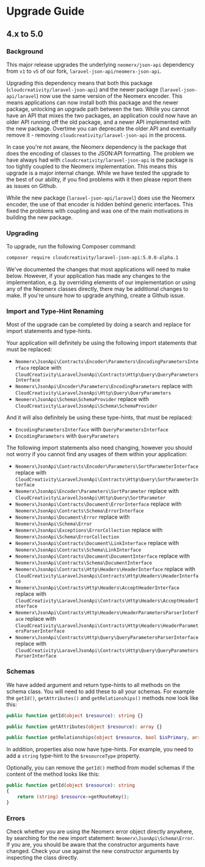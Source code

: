 # Upgrade Guide

## 4.x to 5.0

### Background

This major release upgrades the underlying `neomerx/json-api` dependency from `v1` to `v5` of our fork,
`laravel-json-api/neomerx-json-api`.

Upgrading this dependency means that both this package (`cloudcreativity/laravel-json-api`) and the newer package
(`laravel-json-api/laravel`) now use the same version of the Neomerx encoder. This means applications can now install
both this package and the newer package, unlocking an upgrade path between the two. While you cannot have an API that
mixes the two packages, an application could now have an older API running off the old package, and a newer API
implemented with the new package. Overtime you can deprecate the older API and eventually remove it - removing
`cloudcreativity/laravel-json-api` in the process.

In case you're not aware, the Neomerx dependency is the package that does the encoding of classes to the JSON:API
formatting. The problem we have always had with `cloudcreativity/laravel-json-api` is the package is too tightly
coupled to the Neomerx implementation. This means this upgrade is a major internal change. While we have tested the
upgrade to the best of our ability, if you find problems with it then please report them as issues on Github.

While the new package (`laravel-json-api/laravel`) does use the Neomerx encoder, the use of that encoder is hidden
behind generic interfaces. This fixed the problems with coupling and was one of the main motivations in building the
new package.

### Upgrading

To upgrade, run the following Composer command:

```bash
composer require cloudcreativity/laravel-json-api:5.0.0-alpha.1
```

We've documented the changes that most applications will need to make below. However, if your application has made any
changes to the implementation, e.g. by overriding elements of our implementation or using any of the Neomerx classes
directly, there may be additional changes to make. If you're unsure how to upgrade anything, create a Github issue. 

### Import and Type-Hint Renaming

Most of the upgrade can be completed by doing a search and replace for import statements and type-hints.

Your application will definitely be using the following import statements that must be replaced:

- `Neomerx\JsonApi\Contracts\Encoder\Parameters\EncodingParametersInterface` replace with
  `CloudCreativity\LaravelJsonApi\Contracts\Http\Query\QueryParametersInterface`
- `Neomerx\JsonApi\Encoder\Parameters\EncodingParameters` replace with
  `CloudCreativity\LaravelJsonApi\Http\Query\QueryParameters`
- `Neomerx\JsonApi\Schema\SchemaProvider` replace with
  `CloudCreativity\LaravelJsonApi\Schema\SchemaProvider`

And it will also definitely be using these type-hints, that must be replaced:

- `EncodingParametersInterface` with `QueryParametersInterface`
- `EncodingParameters` with `QueryParameters`

The following import statements also need changing, however you should not worry if you cannot find any usages of them
within your application:

- `Neomerx\JsonApi\Contracts\Encoder\Parameters\SortParameterInterface` replace with
  `CloudCreativity\LaravelJsonApi\Contracts\Http\Query\SortParameterInterface`
- `Neomerx\JsonApi\Encoder\Parameters\SortParameter` replace with
  `CloudCreativity\LaravelJsonApi\Http\Query\SortParameter`
- `Neomerx\JsonApi\Contracts\Document\ErrorInterface` replace with
  `Neomerx\JsonApi\Contracts\Schema\ErrorInterface`
- `Neomerx\JsonApi\Document\Error` replace with
  `Neomerx\JsonApi\Schema\Error`
- `Neomerx\JsonApi\Exceptions\ErrorCollection` replace with
  `Neomerx\JsonApi\Schema\ErrorCollection`
- `Neomerx\JsonApi\Contracts\Document\LinkInterface` replace with
  `Neomerx\JsonApi\Contracts\Schema\LinkInterface`
- `Neomerx\JsonApi\Contracts\Document\DocumentInterface` replace with
  `Neomerx\JsonApi\Contracts\Schema\DocumentInterface`
- `Neomerx\JsonApi\Contracts\Http\Headers\HeaderInterface` replace with
  `CloudCreativity\LaravelJsonApi\Contracts\Http\Headers\HeaderInterface`
- `Neomerx\JsonApi\Contracts\Http\Headers\AcceptHeaderInterface` replace with
  `CloudCreativity\LaravelJsonApi\Contracts\Http\Headers\AcceptHeaderInterface`
- `Neomerx\JsonApi\Contracts\Http\Headers\HeaderParametersParserInterface` replace with
  `CloudCreativity\LaravelJsonApi\Contracts\Http\Headers\HeaderParametersParserInterface`
- `Neomerx\JsonApi\Contracts\Http\Query\QueryParametersParserInterface` replace with
  `CloudCreativity\LaravelJsonApi\Contracts\Http\Query\QueryParametersParserInterface`

### Schemas

We have added argument and return type-hints to all methods on the schema class. You will need to add these to all your
schemas. For example the `getId()`, `getAttributes()` and `getRelationships()` methods now look like this:

```php
public function getId(object $resource): string {}

public function getAttributes(object $resource): array {}

public function getRelationships(object $resource, bool $isPrimary, array $includeRelationships): array {}
```

In addition, properties also now have type-hints. For example, you need to add a `string` type-hint to the
`$resourceType` property.

Optionally, you can remove the `getId()` method from model schemas if the content of the method looks like this:

```php
public function getId(object $resource): string
{
    return (string) $resource->getRouteKey();
}
```

### Errors

Check whether you are using the Neomerx error object directly anywhere, by searching for the new import statement:
`Neomerx\JsonApi\Schema\Error`. If you are, you should be aware that the constructor arguments have changed. Check
your use against the new constructor arguments by inspecting the class directly.
